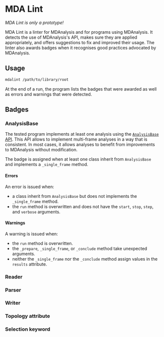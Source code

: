 MDA Lint
========

*MDA Lint is only a prototype!*

MDA Lint is a linter for MDAnalysis and for programs using MDAnalysis. It
detects the use of MDAnalysis's API, makes sure they are applied appropriately,
and offers suggestions to fix and improved their usage. The linter also awards
badges when it recognises good practices advocated by MDAnalysis.

## Usage

```bash
mdalint /path/to/library/root
```

At the end of a run, the program lists the badges that were awarded as well as
errors and warnings that were detected.

## Badges

### AnalysisBase

The tested program implements at least one analysis using the [`AnalysisBase`
API](https://docs.mdanalysis.org/stable/documentation_pages/analysis/base.html).
This API allows to implement multi-frame analyses in a way that is consistent.
In most cases, it allows analyses to benefit from improvements to MDAnalysis
without modification.

The badge is assigned when at least one class inherit from `AnalysisBase` and
implements a `_single_frame` method.

#### Errors

An error is issued when:

* a class inherit from `AnalysisBase` but does not
  implements the `_single_frame` method. 
* the `run` method is overwritten and does not have the `start`, `stop`,
  `step`, and `verbose` arguments.

#### Warnings

A warning is issued when:

* the `run` method is overwritten.
* the `_prepare`, `_single_frame`, or `_conclude` method take unexpected
  arguments.
* neither the `_single_frame` nor the `_conclude` method assign values in the
  `results` attribute.

### Reader

### Parser

### Writer

### Topology attribute

### Selection keyword
